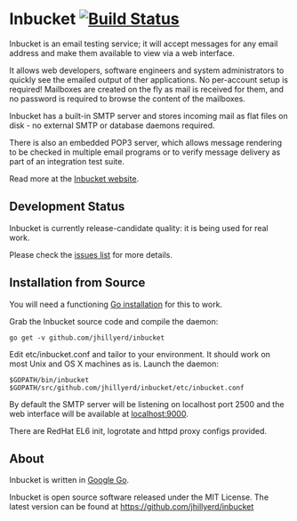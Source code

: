 Inbucket [![Build Status](https://travis-ci.org/jhillyerd/inbucket.png?branch=master)](https://travis-ci.org/jhillyerd/inbucket)
========

Inbucket is an email testing service; it will accept messages for any email
address and make them available to view via a web interface.

It allows web developers, software engineers and system administrators to
quickly see the emailed output of ther applications.  No per-account setup is
required! Mailboxes are created on the fly as mail is received for them, and
no password is required to browse the content of the mailboxes.

Inbucket has a built-in SMTP server and stores incoming mail as flat files on
disk - no external SMTP or database daemons required.

There is also an embedded POP3 server, which allows message rendering to be
checked in multiple email programs or to verify message delivery as part of
an integration test suite.

Read more at the [Inbucket website](http://jhillyerd.github.io/inbucket/).

Development Status
------------------

Inbucket is currently release-candidate quality: it is being used for real work.

Please check the [issues list](https://github.com/jhillyerd/inbucket/issues?state=open)
for more details.

Installation from Source
------------------------

You will need a functioning [Go installation][1] for this to work.

Grab the Inbucket source code and compile the daemon:

    go get -v github.com/jhillyerd/inbucket

Edit etc/inbucket.conf and tailor to your environment.  It should work on most
Unix and OS X machines as is.  Launch the daemon:

    $GOPATH/bin/inbucket $GOPATH/src/github.com/jhillyerd/inbucket/etc/inbucket.conf

By default the SMTP server will be listening on localhost port 2500 and
the web interface will be available at [localhost:9000](http://localhost:9000/).

There are RedHat EL6 init, logrotate and httpd proxy configs provided.

About
-----

Inbucket is written in [Google Go][1].

Inbucket is open source software released under the MIT License.  The latest
version can be found at https://github.com/jhillyerd/inbucket

[1]: http://golang.org/
